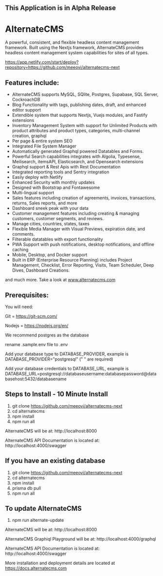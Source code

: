 ## This Application is in Alpha Release ##

# AlternateCMS

A powerful, consistent, and flexible headless content management framework. Built using the Nextjs framework, AlternateCMS provides headless content management system capabilities for sites of all types. 

https://app.netlify.com/start/deploy?repository=https://github.com/meeovi/alternatecms-next

## Features include:

- AlternateCMS supports MySQL, SQlite, Postgres, Supabase, SQL Server, CockroachDB
- Blog Functionality with tags, publishing dates, draft, and enhanced editor support
- Extendible system that supports Nextjs, Vuejs modules, and Fastify extensions
- Inventory Management System with support for Unlimited Products with product attributes and product types, categories, multi-channel creation, graphql
- Per page & entire system SEO
- Integrated File System Manager
- Automatically generated Graphql powered Datatables and Forms.
- Powerful Search capabilities integrates with Algolia, Typesense, Meilisearch, itemsAPI, Elasticsearch, and Opensearch extensions
- Graphql support & Rest Apis with Rest Documentation
- Integrated reporting tools and Sentry integration
- Easily deploy with Netlify
- Enhanced Security with monthly updates
- Designed with Bootstrap and Fontawesome
- Multi-lingual support
- Sales features including creation of agreements, invoices, transactions, returns, Sales reports, and more
- Dashboard sneek peak with your data
- Customer management features including creating & managing customers, customer segments, and reviews.
- Manage cities, countries, states, taxes
- Flexible Media Manager with Visual Previews, expiration date, and comments.
- Filterable datatables with export functionality
- PWA Support with push notifications, desktop notifications, and offline caching
- Mobile, Desktop, and Docker support
- Built in ERP (Enterprise Resource Planning) includes Project Management, Checklist, Error Reporting, Visits, Team Scheduler, Deep Dives, Dashboard Creations.

and much more. Take a look at www.alternatecms.com 

## Prerequisites:

You will need:

Git = https://git-scm.com/

Nodejs = https://nodejs.org/en/

We recommend postgres as the database 

rename .sample.env file to .env 

Add your database type to DATABASE_PROVIDER, example is DATABASE_PROVIDER="postgresql" (" " are required)

Add your database credentials to DATABASE_URL, example is DATABASE_URL=postgresql://databaseusername:databasepassword@databasehost:5432/databasename

## Steps to Install - 10 Minute Install

1. git clone https://github.com/meeovi/alternatecms-next
2. cd alternatecms
3. npm install
4. npm run all

AlternateCMS will be at: http://localhost:8000

AlternateCMS API Documentation is located at: http://localhost:4000/swagger

## If you have an existing database

1. git clone https://github.com/meeovi/alternatecms-next
2. cd alternatecms
3. npm install
4. prisma db pull
5. npm run all

## To update AlternateCMS

1. npm run alternate-update

AlternateCMS will be at: http://localhost:8000

AlternateCMS Graphiql Playground will be at: http://localhost:4000/graphql

AlternateCMS API Documentation is located at: http://localhost:4000/swagger

More installation and deployment details are located at https://docs.alternatecms.com